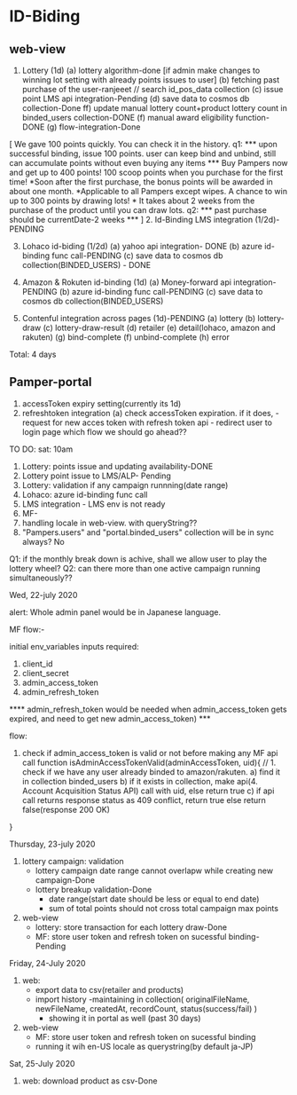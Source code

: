 

# ID-Biding 

## web-view

1. Lottery (1d)
   (a) lottery algorithm-done
   [if admin make changes to winning lot setting with already points issues to user]
   (b) fetching past purchase of the user-ranjeeet // search id_pos_data collection
   (c) issue point LMS api integration-Pending
   (d) save data to cosmos db collection-Done
   ff) update manual lottery count+product lottery count in binded_users collection-DONE
   (f) manual award eligibility function-DONE
   (g) flow-integration-Done

[
    We gave 100 points quickly. You can check it in the history.
    q1: *** upon successful binding, issue 100 points. user can keep bind and unbind, still can accumulate points without even buying any items ***
    Buy Pampers now and
    get up to 400 points!
    100 scoop points when you purchase for the first time!
    *Soon after the first purchase, the bonus points will be awarded in about one month.
    *Applicable to all Pampers except wipes.
    A chance to win up to 300 points by drawing lots!
    * It takes about 2 weeks from the purchase of the product until you can draw lots.
    q2: *** past purchase should be currentDate-2 weeks  ***
]
2. Id-Binding LMS integration (1/2d)-PENDING

3. Lohaco id-biding (1/2d)
    (a) yahoo api integration- DONE
    (b) azure id-binding func call-PENDING
    (c) save data to cosmos db collection(BINDED_USERS) - DONE

4. Amazon & Rokuten id-binding (1d)
    (a) Money-forward api integration-PENDING
    (b) azure id-binding func call-PENDING
    (c) save data to cosmos db collection(BINDED_USERS)

5. Contenful integration across pages (1d)-PENDING
    (a) lottery
    (b) lottery-draw
    (c) lottery-draw-result
    (d) retailer
    (e) detail(lohaco, amazon and rakuten)
    (g) bind-complete
    (f) unbind-complete
    (h) error

Total: 4 days

## Pamper-portal

1. accessToken expiry setting(currently its 1d)
2. refreshtoken integration
    (a) check accessToken expiration. if it does, 
        - request for new acces token with refresh token api
        - redirect user to login page
        which flow we should go ahead??


TO DO: sat: 10am

1. Lottery: points issue and updating availability-DONE
2. Lottery point issue to LMS/ALP- Pending
3. Lottery: validation if any campaign runnning(date range)
4. Lohaco: azure id-binding func call
5. LMS integration - LMS env is not ready
6. MF-
7. handling locale in web-view. with queryString??
8. "Pampers.users" and "portal.binded_users" collection will be in sync always? No

Q1: if the monthly break down is achive, shall we allow user to play the lottery wheel?
Q2: can there more than one active campaign running simultaneously??

Wed, 22-july 2020

alert: Whole admin panel would be in Japanese language.

MF flow:-

initial env_variables inputs required:
1. client_id
2. client_secret
3. admin_access_token
4. admin_refresh_token

**** admin_refresh_token would be needed when admin_access_token gets expired, and need to get new admin_access_token) ***

flow:
1. check if admin_access_token is valid or not before making any MF api call
 function isAdminAccessTokenValid(adminAccessToken, uid){
     // 1. check if we have any user already binded to amazon/rakuten.
        a) find it in collection binded_users
        b) if it exists in collection, make api(4. Account Acquisition Status API) call with uid, else return true
        c) if api call returns response status as 409 conflict, return true  else return false(response 200 OK)

 }


Thursday, 23-july 2020

1. lottery campaign: validation
    - lottery campaign date range cannot overlapw while creating new campaign-Done
    - lottery breakup validation-Done
        - date range(start date should be less or equal to end date)
        - sum of total points should not cross total campaign max points
2. web-view
    - lottery: store transaction for each lottery draw-Done
    - MF: store user token and refresh token on sucessful binding-Pending

Friday, 24-July 2020
1. web:
    - export data to csv(retailer and products)
    - import history
        -maintaining in collection(
            originalFileName,
            newFileName, 
            createdAt, 
            recordCount,
            status(success/fail)
        )
        - showing it in portal as well (past 30 days)
2. web-view
    - MF: store user token and refresh token on sucessful binding
    - running it wih en-US locale as querystring(by default ja-JP)

Sat, 25-July 2020

1. web: download product as csv-Done